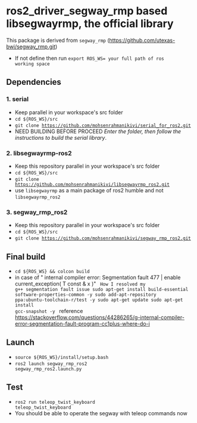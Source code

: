 # ros2_driver_segway_rmp based libsegwayrmp, the official library
This package is derived from <code>segway_rmp</code> (https://github.com/utexas-bwi/segway_rmp.git)
- If not define then run <code>export ROS_WS= your full path of ros working space</code>


## Dependencies
### 1. serial
- Keep parallel in your workspace's src folder
- <code>cd ${ROS_WS}/src</code>
- <code>git clone https://github.com/mohsenrahmanikivi/serial_for_ros2.git</code>
- NEED BUILDING BEFORE PROCEED *Enter the folder, then follow the instructions to build the serial library*.

  
### 2. libsegwayrmp-ros2
- Keep this repository parallel in your workspace's src folder
- <code>cd ${ROS_WS}/src</code>
- <code>git clone https://github.com/mohsenrahmanikivi/libsegwayrmp_ros2.git</code>
- use <code>libsegwayrmp</code> as a main package of ros2 humble and not <code>libsegwayrmp_ros2</code>

### 3. segway_rmp_ros2
- Keep this repository parallel in your workspace's src folder
- <code>cd ${ROS_WS}/src</code>
- <code>git clone https://github.com/mohsenrahmanikivi/segway_rmp_ros2.git </code>


## Final build
- <code>cd ${ROS_WS} && colcon build</code>
- in case of " internal compiler error: Segmentation fault 477 | enable current_exception( T const & x )"
<code> How I resolved my g++ segmentation fault issue
sudo apt-get install build-essential software-properties-common -y
sudo add-apt-repository ppa:ubuntu-toolchain-r/test -y 
sudo apt-get update
sudo apt-get install gcc-snapshot -y
  </code>
  reference https://stackoverflow.com/questions/44286265/g-internal-compiler-error-segmentation-fault-program-cc1plus-where-do-i

## Launch
- <code>source ${ROS_WS}/install/setup.bash</code>
- <code>ros2 launch segway_rmp_ros2 segway_rmp_ros2.launch.py</code>
  
## Test
- <code>ros2 run teleop_twist_keyboard teleop_twist_keyboard</code>
- You should be able to operate the segway with teleop commands now
